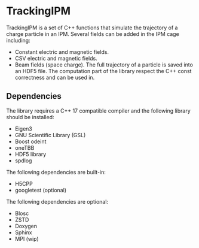 # TrackingIPM

TrackingIPM is a set of C++ functions that simulate the trajectory of a charge particle in an IPM.
Several fields can be added in the IPM cage including:
- Constant electric and magnetic fields.
- CSV electric and magnetic fields.
- Beam fields (space charge).
The full trajectory of a particle is saved into an HDF5 file.
The computation part of the library respect the C++ const correctness and can be used in.

## Dependencies

The library requires a C++ 17 compatible compiler and the following library should be installed:
- Eigen3
- GNU Scientific Library (GSL)
- Boost odeint
- oneTBB
- HDF5 library
- spdlog

The following dependencies are built-in:
- H5CPP
- googletest (optional)

The following dependencies are optional:
- Blosc
- ZSTD
- Doxygen
- Sphinx
- MPI (wip)
